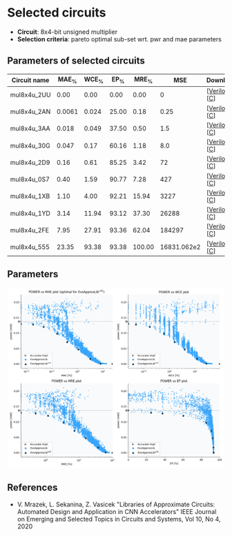 
Selected circuits
===================
 - **Circuit**: 8x4-bit unsigned multiplier
 - **Selection criteria**: pareto optimal sub-set wrt. pwr and mae parameters

Parameters of selected circuits
----------------------------

| Circuit name | MAE<sub>%</sub> | WCE<sub>%</sub> | EP<sub>%</sub> | MRE<sub>%</sub> | MSE | Download |
| --- |  --- | --- | --- | --- | --- | --- | 
| mul8x4u_2UU | 0.00 | 0.00 | 0.00 | 0.00 | 0 |  [[Verilog](mul8x4u_2UU.v)]  [[C](mul8x4u_2UU.c)] |
| mul8x4u_2AN | 0.0061 | 0.024 | 25.00 | 0.18 | 0.25 |  [[Verilog](mul8x4u_2AN.v)]  [[C](mul8x4u_2AN.c)] |
| mul8x4u_3AA | 0.018 | 0.049 | 37.50 | 0.50 | 1.5 |  [[Verilog](mul8x4u_3AA.v)]  [[C](mul8x4u_3AA.c)] |
| mul8x4u_30G | 0.047 | 0.17 | 60.16 | 1.18 | 8.0 |  [[Verilog](mul8x4u_30G.v)]  [[C](mul8x4u_30G.c)] |
| mul8x4u_2D9 | 0.16 | 0.61 | 85.25 | 3.42 | 72 |  [[Verilog](mul8x4u_2D9.v)]  [[C](mul8x4u_2D9.c)] |
| mul8x4u_0S7 | 0.40 | 1.59 | 90.77 | 7.28 | 427 |  [[Verilog](mul8x4u_0S7.v)]  [[C](mul8x4u_0S7.c)] |
| mul8x4u_1XB | 1.10 | 4.00 | 92.21 | 15.94 | 3227 |  [[Verilog](mul8x4u_1XB.v)]  [[C](mul8x4u_1XB.c)] |
| mul8x4u_1YD | 3.14 | 11.94 | 93.12 | 37.30 | 26288 |  [[Verilog](mul8x4u_1YD.v)]  [[C](mul8x4u_1YD.c)] |
| mul8x4u_2FE | 7.95 | 27.91 | 93.36 | 62.04 | 184297 |  [[Verilog](mul8x4u_2FE.v)]  [[C](mul8x4u_2FE.c)] |
| mul8x4u_555 | 23.35 | 93.38 | 93.38 | 100.00 | 16831.062e2 |  [[Verilog](mul8x4u_555.v)]  [[C](mul8x4u_555.c)] |
    
Parameters
--------------
![Parameters figure](fig.png)

References
--------------
   - V. Mrazek, L. Sekanina, Z. Vasicek "Libraries of Approximate Circuits: Automated Design and Application in CNN Accelerators" IEEE Journal on Emerging and Selected Topics in Circuits and Systems, Vol 10, No 4, 2020

             